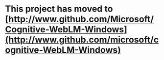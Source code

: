 **This project has moved to [http://www.github.com/Microsoft/Cognitive-WebLM-Windows](http://www.github.com/microsoft/cognitive-WebLM-Windows)**
==================
